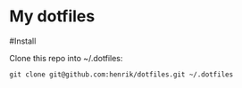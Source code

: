 # My dotfiles

#Install

Clone this repo into ~/.dotfiles:
```
git clone git@github.com:henrik/dotfiles.git ~/.dotfiles
```

